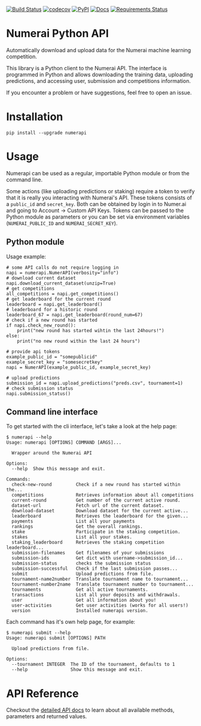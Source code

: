 [![Build Status](https://travis-ci.org/uuazed/numerapi.png)](https://travis-ci.org/uuazed/numerapi)
[![codecov](https://codecov.io/gh/uuazed/numerapi/branch/master/graph/badge.svg)](https://codecov.io/gh/uuazed/numerapi)
[![PyPI](https://img.shields.io/pypi/v/numerapi.svg)](https://pypi.python.org/pypi/numerapi)
[![Docs](https://readthedocs.org/projects/numerapi/badge/?version=stable)](http://numerapi.readthedocs.io/en/stable/?badge=stable)
[![Requirements Status](https://requires.io/github/uuazed/numerapi/requirements.svg?branch=master)](https://requires.io/github/uuazed/numerapi/requirements/?branch=master)

# Numerai Python API
Automatically download and upload data for the Numerai machine learning
competition.

This library is a Python client to the Numerai API. The interface is programmed
in Python and allows downloading the training data, uploading predictions, and
accessing user, submission and competitions information.

If you encounter a problem or have suggestions, feel free to open an issue.

# Installation
`pip install --upgrade numerapi`

# Usage

Numerapi can be used as a regular, importable Python module or from the command
line.

Some actions (like uploading predictions or staking) require a token to verify
that it is really you interacting with Numerai's API. These tokens consists of
a `public_id` and `secret_key`. Both can be obtained by login in to Numer.ai and
going to Account -> Custom API Keys. Tokens can be passed to the Python module
as parameters or you can be set via environment variables (`NUMERAI_PUBLIC_ID`
and `NUMERAI_SECRET_KEY`).

## Python module

Usage example:

    # some API calls do not require logging in
    napi = numerapi.NumerAPI(verbosity="info")
    # download current dataset
    napi.download_current_dataset(unzip=True)
    # get competitions
    all_competitions = napi.get_competitions()
    # get leaderboard for the current round
    leaderboard = napi.get_leaderboard()
    # leaderboard for a historic round
    leaderboard_67 = napi.get_leaderboard(round_num=67)
    # check if a new round has started
    if napi.check_new_round():
        print("new round has started wihtin the last 24hours!")
    else:
        print("no new round within the last 24 hours")

    # provide api tokens
    example_public_id = "somepublicid"
    example_secret_key = "somesecretkey"
    napi = NumerAPI(example_public_id, example_secret_key)

    # upload predictions
    submission_id = napi.upload_predictions("preds.csv", tournament=1)
    # check submission status
    napi.submission_status()

## Command line interface

To get started with the cli interface, let's take a look at the help page:

    $ numerapi --help
    Usage: numerapi [OPTIONS] COMMAND [ARGS]...

      Wrapper around the Numerai API

    Options:
      --help  Show this message and exit.

    Commands:
      check-new-round         Check if a new round has started within the...
      competitions            Retrieves information about all competitions
      current-round           Get number of the current active round.
      dataset-url             Fetch url of the current dataset.
      download-dataset        Download dataset for the current active...
      leaderboard             Retrieves the leaderboard for the given...
      payments                List all your payments
      rankings                Get the overall rankings.
      stake                   Participate in the staking competition.
      stakes                  List all your stakes.
      staking_leaderboard     Retrieves the staking competition leaderboard...
      submission-filenames    Get filenames of your submissions
      submission-ids          Get dict with username->submission_id...
      submission-status       checks the submission status
      submission-successful   Check if the last submission passes...
      submit                  Upload predictions from file.
      tournament-name2number  Translate tournament name to tournament...
      tournament-number2name  Translate tournament number to tournament...
      tournaments             Get all active tournaments.
      transactions            List all your deposits and withdrawals.
      user                    Get all information about you!
      user-activities         Get user activities (works for all users!)
      version                 Installed numerapi version.

Each command has it's own help page, for example:

    $ numerapi submit --help
    Usage: numerapi submit [OPTIONS] PATH

      Upload predictions from file.

    Options:
      --tournament INTEGER  The ID of the tournament, defaults to 1
      --help                Show this message and exit.


# API Reference

Checkout the [detailed API docs](http://numerapi.readthedocs.io/en/latest/api/numerapi.html#module-numerapi.numerapi)
to learn about all available methods, parameters and returned values.
